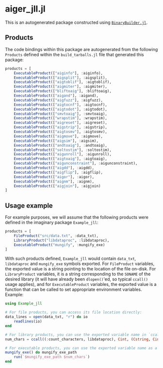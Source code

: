 # aiger_jll.jl

This is an autogenerated package constructed using [`BinaryBuilder.jl`](https://github.com/JuliaPackaging/BinaryBuilder.jl).

## Products

The code bindings within this package are autogenerated from the following `Products` defined within the `build_tarballs.jl` file that generated this package:

```julia
products = [
    ExecutableProduct(["aiginfo"], :aiginfo),
    ExecutableProduct(["aigsplit"], :aigsplit),
    ExecutableProduct(["aigtoblif"], :aigtoblif),
    ExecutableProduct(["aigmiter"], :aigmiter),
    ExecutableProduct(["bliftoaig"], :bliftoaig),
    ExecutableProduct(["aigand"], :aigand),
    ExecutableProduct(["aigfuzz"], :aigfuzz),
    ExecutableProduct(["aigtocnf"], :aigtocnf),
    ExecutableProduct(["aigtodot"], :aigtodot),
    ExecutableProduct(["smvtoaig"], :smvtoaig),
    ExecutableProduct(["wrapstim"], :wrapstim),
    ExecutableProduct(["aigreset"], :aigreset),
    ExecutableProduct(["aigstrip"], :aigstrip),
    ExecutableProduct(["aigtosmv"], :aigtosmv),
    ExecutableProduct(["aigmove"], :aigmove),
    ExecutableProduct(["aigsim"], :aigsim),
    ExecutableProduct(["andtoaig"], :andtoaig),
    ExecutableProduct(["soltostim"], :soltostim),
    ExecutableProduct(["aigunroll"], :aigunroll),
    ExecutableProduct(["aigtoaig"], :aigtoaig),
    ExecutableProduct(["aigunconstraint"], :aigunconstraint),
    ExecutableProduct(["aigdd"], :aigdd),
    ExecutableProduct(["aigflip"], :aigflip),
    ExecutableProduct(["aigor"], :aigor),
    ExecutableProduct(["aignm"], :aignm),
    ExecutableProduct(["aigjoin"], :aigjoin)
]
```

## Usage example

For example purposes, we will assume that the following products were defined in the imaginary package `Example_jll`:

```julia
products = [
    FileProduct("src/data.txt", :data_txt),
    LibraryProduct("libdataproc", :libdataproc),
    ExecutableProduct("mungify", :mungify_exe)
]
```

With such products defined, `Example_jll` would contain `data_txt`, `libdataproc` and `mungify_exe` symbols exported. For `FileProduct` variables, the exported value is a string pointing to the location of the file on-disk.  For `LibraryProduct` variables, it is a string corresponding to the `SONAME` of the desired library (it will have already been `dlopen()`'ed, so typical `ccall()` usage applies), and for `ExecutableProduct` variables, the exported value is a function that can be called to set appropriate environment variables.  Example:

```julia
using Example_jll

# For file products, you can access its file location directly:
data_lines = open(data_txt, "r") do io
    readlines(io)
end

# For library products, you can use the exported variable name in `ccall()` invocations directly
num_chars = ccall((:count_characters, libdataproc), Cint, (Cstring, Cint), data_lines[1], length(data_lines[1]))

# For executable products, you can use the exported variable name as a function that you can call
mungify_exe() do mungify_exe_path
    run(`$mungify_exe_path $num_chars`)
end
```
